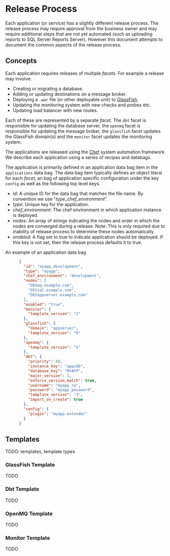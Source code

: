 # Release Process

Each application (or service) has a slightly different release process. The release process may require approval from
the business owner and may require additional steps that are not yet automated (such as uploading reports
to SQL Server Reports Server). However this document attempts to document the common aspects of the release
process.

## Concepts

Each application requires releases of multiple _facets_. For example a release may involve:

* Creating or migrating a database.
* Adding or updating destinations on a message broker.
* Deploying a ``.war`` file (or other deployable unit) to [GlassFish](InstallGlassFish.md).
* Updating the monitoring system with new checks and probes etc.
* Updating load balancer with new routes.

Each of these are represented by a separate _facet_. The ``dbt`` facet is responsible for updating the database
server, the ``openmq`` facet is responsible for updating the message broker, the ``glassfish`` facet updates the
GlassFish domain(s) and the ``monitor`` facet updates the monitoring system.

The applications are released using the [Chef](http://chef.io) system automation framework. We describe each
application using a series of recipes and databags.

The application is primarily defined in an application data bag item in the ``applications`` data bag. The data bag
item typically defines an object literal for each _facet_, an bag of application specific configuration under the key
``config`` as well as the following top level keys.

* *id*: A unique ID for the data bag that matches the file name. By convention we use "*type*_*chef_environment*".
* *type*: Unique key for the application.
* *chef_environment*: The chef environment in which application instance is deployed.
* *nodes*: An array of strings indicating the nodes and order in which the nodes are converged during a release.
Note: This is only required due to inability of release process to determine these nodes automatically.
* *enabled*: A flag set to true to indicate application should be deployed. If this key is not set, then the
release process defaults it to true.

An example of an application data bag

```json
      {
        "id": "myapp_development",
        "type": "myapp",
        "chef_environment": "development",
        "nodes": [
          "DEVmq.example.com",
          "DEVsql.example.com",
          "DEVappserver.example.com"
        ],
        "enabled": "true",
        "monitor": {
          "template_version": "2"
        },
        "glassfish": {
          "domain": "appserver",
          "template_version": "6"
        },
        "openmq": {
          "template_version": "5"
        },
        "dbt": {
          "priority": 40,
          "instance_key": "appsdb",
          "database_key": "MYAPP",
          "major_version": 3,
          "enforce_version_match": true,
          "username": "myapp_rw",
          "password": "myapp_password",
          "template_version": "3",
          "import_on_create": true
        },
        "config": {
          "plugin": "myapp-extender"
        }
      }
```

## Templates

TODO: templates, template types

### GlassFish Template

TODO

### Dbt Template

TODO

### OpenMQ Template

TODO

### Monitor Template

TODO
